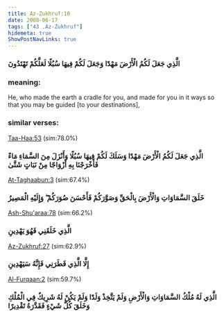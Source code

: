 ```yaml
---
title: Az-Zukhruf:10
date: 2008-06-17
tags: ["43 .Az-Zukhruf"]
hidemeta: true 
ShowPostNavLinks: true 
---
```

### الَّذِي جَعَلَ لَكُمُ الْأَرْضَ مَهْدًا وَجَعَلَ لَكُمْ فِيهَا سُبُلًا لَعَلَّكُمْ تَهْتَدُونَ
### meaning: 
He, who made the earth a cradle for you, and made for you in it ways so that you may be guided [to your destinations],
### similar verses: 

[Taa-Haa:53](/20/53) (sim:78.0%)

### الَّذِي جَعَلَ لَكُمُ الْأَرْضَ مَهْدًا وَسَلَكَ لَكُمْ فِيهَا سُبُلًا وَأَنْزَلَ مِنَ السَّمَاءِ مَاءً فَأَخْرَجْنَا بِهِ أَزْوَاجًا مِنْ نَبَاتٍ شَتَّىٰ

[At-Taghaabun:3](/64/3) (sim:67.4%)

### خَلَقَ السَّمَاوَاتِ وَالْأَرْضَ بِالْحَقِّ وَصَوَّرَكُمْ فَأَحْسَنَ صُوَرَكُمْ ۖ وَإِلَيْهِ الْمَصِيرُ

[Ash-Shu'araa:78](/26/78) (sim:66.2%)

### الَّذِي خَلَقَنِي فَهُوَ يَهْدِينِ

[Az-Zukhruf:27](/43/27) (sim:62.9%)

### إِلَّا الَّذِي فَطَرَنِي فَإِنَّهُ سَيَهْدِينِ

[Al-Furqaan:2](/25/2) (sim:59.7%)

### الَّذِي لَهُ مُلْكُ السَّمَاوَاتِ وَالْأَرْضِ وَلَمْ يَتَّخِذْ وَلَدًا وَلَمْ يَكُنْ لَهُ شَرِيكٌ فِي الْمُلْكِ وَخَلَقَ كُلَّ شَيْءٍ فَقَدَّرَهُ تَقْدِيرًا
